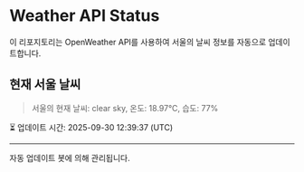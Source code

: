 
# Weather API Status

이 리포지토리는 OpenWeather API를 사용하여 서울의 날씨 정보를 자동으로 업데이트합니다.

## 현재 서울 날씨
> 서울의 현재 날씨: clear sky, 온도: 18.97°C, 습도: 77%

⏳ 업데이트 시간: 2025-09-30 12:39:37 (UTC)

---
자동 업데이트 봇에 의해 관리됩니다.
